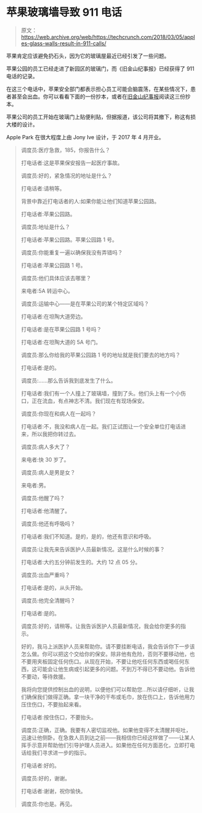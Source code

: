 # 苹果玻璃墙导致 911 电话 

> 原文：<https://web.archive.org/web/https://techcrunch.com/2018/03/05/apples-glass-walls-result-in-911-calls/>

苹果肯定应该避免扔石头，因为它的玻璃屋最近已经引发了一些问题。

苹果公园的员工已经走进了新园区的玻璃门，而《旧金山纪事报》已经获得了 911 电话的记录。

在这三个电话中，苹果安全部门都表示担心员工可能会脑震荡，在某些情况下，患者甚至会出血。你可以看看下面的一份抄本，或者在[旧金山纪事报](https://web.archive.org/web/20230131172157/https://www.sfchronicle.com/business/article/Apple-Park-Transcript-of-911-calls-about-12723602.php)阅读这三份抄本。

苹果公司的员工开始在玻璃门上贴便利贴，但据报道，该公司将其撤下，称这有损大楼的设计。

Apple Park 在很大程度上由 Jony Ive 设计，于 2017 年 4 月开业。

> 调度员:医疗急救，185，你报告什么？
> 
> 打电话者:这是苹果保安报告一起医疗事故。
> 
> 调度员:好的，紧急情况的地址是什么？
> 
> 打电话者:请稍等。
> 
> 背景中靠近打电话者的人:如果你能让他们知道苹果公园路。
> 
> 打电话者:苹果公园路。
> 
> 调度员:地址是什么？
> 
> 打电话者:苹果公园路。苹果公园路 1 号。
> 
> 调度员:你能重复一遍以确保我没有弄错吗？
> 
> 打电话者:苹果公园路 1 号。
> 
> 调度员:他们具体应该去哪里？
> 
> 来电者:5A 转运中心。
> 
> 调度员:运输中心——是在苹果公司的某个特定区域吗？
> 
> 打电话者:在坦陶大道旁边。
> 
> 打电话者:是在苹果公园路 1 号吗？
> 
> 打电话者:在坦陶大道的 5A 号门。
> 
> 调度员:那么你给我的苹果公园路 1 号的地址就是我们要去的地方吗？
> 
> 打电话者:是的。
> 
> 调度员:……那么告诉我到底发生了什么。
> 
> 打电话者:我们有一个人撞上了玻璃墙，撞到了头。他们头上有一个小伤口，正在流血，有点神志不清。我们现在有现场保安。
> 
> 调度员:你现在和病人在一起吗？
> 
> 打电话者:不，我没和病人在一起。我们正试图让一个安全单位打电话进来，所以我把你转过去。
> 
> 调度员:病人多大了？
> 
> 来电者:快 30 岁了。
> 
> 调度员:病人是男是女？
> 
> 来电者:男。
> 
> 调度员:他醒了吗？
> 
> 打电话者:他清醒了。
> 
> 调度员:他还有呼吸吗？
> 
> 打电话者:我们不知道。是的，是的，他还有意识和呼吸。
> 
> 调度员:让我先来告诉医护人员最新情况。这是什么时候的事？
> 
> 打电话者:大约五分钟前发生的。大约 12 点 05 分。
> 
> 调度员:出血严重吗？
> 
> 打电话者:是的，从头开始。
> 
> 调度员:他完全清醒吗？
> 
> 打电话者:是的。
> 
> 调度员:好的，请稍等。让我告诉医护人员最新情况，我会给你更多的指示。
> 
> 好的，我马上派医护人员来帮助你。请不要挂断电话，我会告诉你下一步该怎么做。你可以把这个交给你的保安。除非他有危险，否则不要移动他，也不要用夹板固定任何伤口。从现在开始，不要让他吃任何东西或喝任何东西，这可能会让他生病或引起更多的问题。不到万不得已不要动他。告诉他不要动，等待救援。
> 
> 我将向您提供控制出血的说明，以便他们可以帮助您…所以请仔细听，让我们确保我们做得正确。拿一块干净的干布或毛巾，放在伤口上，告诉他用力压住伤口，不要抬起来看。
> 
> 打电话者:按住伤口，不要抬头。
> 
> 调度员:正确，正确。我要有人密切监视他。如果他变得不太清醒并呕吐，迅速让他侧卧。在急救人员到达之前——我相信你已经这样做了——让某人挥手示意并帮助他们引导护理人员进入。如果他在任何方面恶化，立即打电话给我们寻求进一步的指示。
> 
> 打电话者:好的。
> 
> 调度员:好的，谢谢。
> 
> 打电话者:谢谢，祝你愉快。
> 
> 调度员:你也是。再见。